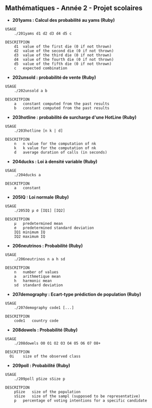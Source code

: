## Mathématiques - Année 2 - Projet scolaires

- **201yams : Calcul des probabilité au yams (Ruby)**

```
USAGE
	./201yams d1 d2 d3 d4 d5 c

DESCRITPION
	d1	value of the first die (0 if not thrown)
	d2	value of the second die (0 if not thrown)
	d3	value of the third die (0 if not thrown)
	d4	value of the fourth die (0 if not thrown)
	d5	value of the fifth die (0 if not thrown)
	c	expected combination
```

- **202unsold : probabilité de vente (Ruby)**

```
USAGE
	./202unsold a b

DESCRITPION
	a	constant computed from the past results
	b	constant computed from the past results
```

- **203hotline : probabilité de surcharge d'une HotLine (Ruby)**

```
USAGE
	./203hotline [n k | d]

DESCRITPION
	n	n value for the computation of nk
	k	k value for the computation of nk
	d	average duration of calls (in seconds)
```

- **204ducks : Loi à densité variable (Ruby)**

```
USAGE
	./204ducks a

DESCRITPION
	a	constant
```

- **205IQ : Loi normale (Ruby)**

```
USAGE
	./205IQ μ σ [IQ1] [IQ2]

DESCRITPION
	µ	predetermined mean
	σ	predetermined standard deviation
	IQ1	minimum IQ
	IQ2	maximum IQ
```

- **206neutrinos : Probabilité (Ruby)**

```
USAGE
	./206neutrinos n a h sd

DESCRITPION
	n	number of values
	a	arithmetique mean
	h	harmonic mean
	sd	standard deviation
```

- **207demography : Ecart-type prédiction de population (Ruby)**

```
USAGE
	./207demography code1 [...]

DESCRITPION
	code1	country code
```

- **208dowels : Probabilité (Ruby)**

```
USAGE
	./208dowels O0 O1 O2 O3 O4 O5 O6 O7 O8+

DESCRITPION
  Oi	size of the observed class
```

- **209poll : Probabilité (Ruby)**

```
USAGE
	./209poll pSize sSize p

DESCRITPION
	pSize	size of the population
	sSize	size of the sampl (supposed to be representative)
	p	percentage of voting intentions for a specific candidate
```
